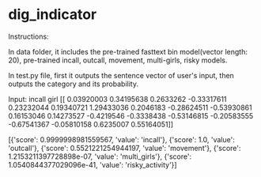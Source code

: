 # dig_indicator

Instructions:

In data folder, it includes the pre-trained fasttext bin model(vector length: 20), pre-trained incall, outcall, movement, multi-girls, risky models.

In test.py file, first it outputs the sentence vector of user's input, then outputs the category and its probability.


Input: incall girl
[[ 0.03920003  0.34195638  0.2633262  -0.33317611  0.23232044  0.19340721
   1.29433036  0.2046183  -0.28624511 -0.53930861  0.16153046  0.14273527
  -0.4219546  -0.3338438  -0.53146815 -0.20583555 -0.67541367 -0.05810158
   0.6235007   0.55164051]]
   
[{'score': 0.9999998981559567, 'value': 'incall'}, {'score': 1.0, 'value': 'outcall'}, {'score': 0.5521221254944197, 'value': 'movement'}, {'score': 1.2153211397728898e-07, 'value': 'multi_girls'}, {'score': 1.0540844377029096e-41, 'value': 'risky_activity'}]

